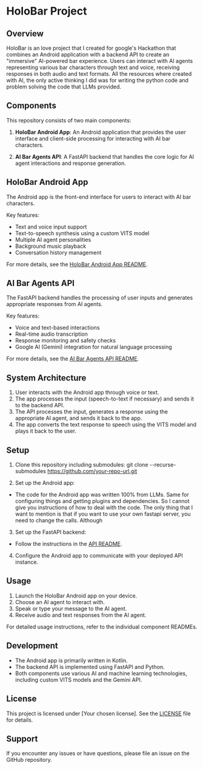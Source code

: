 # HoloBar Project

## Overview

HoloBar is an love project that I created for google's Hackathon that combines an Android application with a backend API to create an "immersive" AI-powered bar experience. Users can interact with AI agents representing various bar characters through text and voice, receiving responses in both audio and text formats. All the resources where created with AI, the only active thinking I did was for writing the python code and problem solving the code that LLMs provided. 

## Components

This repository consists of two main components:

1. **HoloBar Android App**: An Android application that provides the user interface and client-side processing for interacting with AI bar characters.

2. **AI Bar Agents API**: A FastAPI backend that handles the core logic for AI agent interactions and response generation.

## HoloBar Android App

The Android app is the front-end interface for users to interact with AI bar characters. 

Key features:
- Text and voice input support
- Text-to-speech synthesis using a custom VITS model
- Multiple AI agent personalities
- Background music playback
- Conversation history management

For more details, see the [HoloBar Android App README](./HoloAndroid/README.md).

## AI Bar Agents API

The FastAPI backend handles the processing of user inputs and generates appropriate responses from AI agents.

Key features:
- Voice and text-based interactions
- Real-time audio transcription
- Response monitoring and safety checks
- Google AI (Gemini) integration for natural language processing

For more details, see the [AI Bar Agents API README](./HoloFastApi/README.md).

## System Architecture

1. User interacts with the Android app through voice or text.
2. The app processes the input (speech-to-text if necessary) and sends it to the backend API.
3. The API processes the input, generates a response using the appropriate AI agent, and sends it back to the app.
4. The app converts the text response to speech using the VITS model and plays it back to the user.

## Setup

1. Clone this repository including submodules:
git clone --recurse-submodules https://github.com/your-repo-url.git

2. Set up the Android app:
- The code for the Android app was written 100% from LLMs. Same for configuring things and getting plugins
and dependencies. So I cannot give you instructions of how to deal with the code. The only thing that I want to mention is that if you want to use your own fastapi server, you need to change the calls. Although 

3. Set up the FastAPI backend:
- Follow the instructions in the [API README](./HoloFastApi/README.md).

4. Configure the Android app to communicate with your deployed API instance.

## Usage

1. Launch the HoloBar Android app on your device.
2. Choose an AI agent to interact with.
3. Speak or type your message to the AI agent.
4. Receive audio and text responses from the AI agent.

For detailed usage instructions, refer to the individual component READMEs.

## Development

- The Android app is primarily written in Kotlin.
- The backend API is implemented using FastAPI and Python.
- Both components use various AI and machine learning technologies, including custom VITS models and the Gemini API.


## License

This project is licensed under [Your chosen license]. See the [LICENSE](LICENSE) file for details.

## Support

If you encounter any issues or have questions, please file an issue on the GitHub repository.

